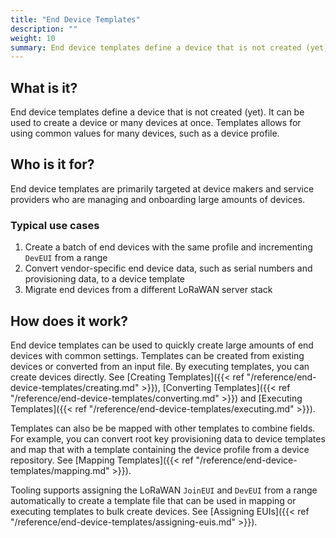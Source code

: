 ```yaml
---
title: "End Device Templates"
description: ""
weight: 10
summary: End device templates define a device that is not created (yet). It can be used to create a device or many devices at once. Templates allows for using common values for many devices, such as a device profile.
---
```


## What is it?

End device templates define a device that is not created (yet). It can be used to create a device or many devices at once. Templates allows for using common values for many devices, such as a device profile.

## Who is it for?

End device templates are primarily targeted at device makers and service providers who are managing and onboarding large amounts of devices.

### Typical use cases

1. Create a batch of end devices with the same profile and incrementing `DevEUI` from a range
2. Convert vendor-specific end device data, such as serial numbers and provisioning data, to a device template
3. Migrate end devices from a different LoRaWAN server stack

## How does it work?

End device templates can be used to quickly create large amounts of end devices with common settings. Templates can be created from existing devices or converted from an input file. By executing templates, you can create devices directly. See [Creating Templates]({{< ref "/reference/end-device-templates/creating.md" >}}), [Converting Templates]({{< ref "/reference/end-device-templates/converting.md" >}}) and [Executing Templates]({{< ref "/reference/end-device-templates/executing.md" >}}).

Templates can also be be mapped with other templates to combine fields. For example, you can convert root key provisioning data to device templates and map that with a template containing the device profile from a device repository. See [Mapping Templates]({{< ref "/reference/end-device-templates/mapping.md" >}}).

Tooling supports assigning the LoRaWAN `JoinEUI` and `DevEUI` from a range automatically to create a template file that can be used in mapping or executing templates to bulk create devices. See [Assigning EUIs]({{< ref "/reference/end-device-templates/assigning-euis.md" >}}).
